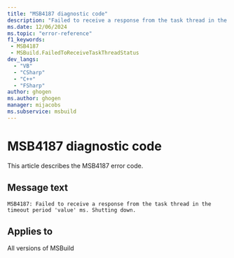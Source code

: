 ```yaml
---
title: "MSB4187 diagnostic code"
description: "Failed to receive a response from the task thread in the timeout period 'value' ms. Shutting down."
ms.date: 12/06/2024
ms.topic: "error-reference"
f1_keywords:
 - MSB4187
 - MSBuild.FailedToReceiveTaskThreadStatus
dev_langs:
  - "VB"
  - "CSharp"
  - "C++"
  - "FSharp"
author: ghogen
ms.author: ghogen
manager: mijacobs
ms.subservice: msbuild
---
```


# MSB4187 diagnostic code

<!-- :::ErrorDefinitionDescription::: -->
<!-- :::editable-content name="introDescription"::: -->
This article describes the MSB4187 error code.
<!-- :::editable-content-end::: -->

## Message text

`MSB4187: Failed to receive a response from the task thread in the timeout period 'value' ms. Shutting down.`

<!-- :::editable-content name="postOutputDescription"::: -->
<!--
{StrBegin="MSB4187: "}
-->
<!-- :::editable-content-end::: -->
<!-- :::ErrorDefinitionDescription-end::: -->

## Applies to

All versions of MSBuild
